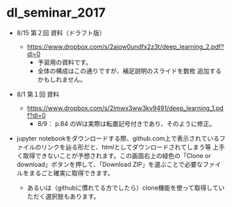 # dl_seminar_2017

- 8/15 第２回 資料（ドラフト版）
   - https://www.dropbox.com/s/2aiow0undfx2z3t/deep_learning_2.pdf?dl=0
      - 予習用の資料です。
      - 全体の構成はこの通りですが、補足説明のスライドを数枚 追加するかもしれません。
- 8/1 第１回 資料
   - https://www.dropbox.com/s/2lmwx3ww3kv9491/deep_learning_1.pdf?dl=0
      - 8/9： p.84 のWは実際は転置記号付きであり、そのように修正。

- jupyter notebookをダウンロードする際、github.com上で表示されているファイルのリンクを辿る形だと、htmlとしてダウンロードされてしまう等 上手く取得できないことが予想されます。この画面右上の緑色の「Clone or download」ボタンを押して、「Download ZIP」を選ぶことで必要なファイルをまるごと確実に取得できます。 
   - あるいは（githubに慣れてる方でしたら）clone機能を使って取得していただく選択肢もあります。
